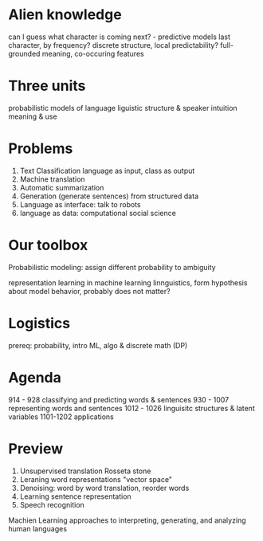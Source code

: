 # Alien knowledge
can I guess what character is coming next? - predictive models
last character, by frequency?
discrete structure, local predictability?
full-grounded meaning, co-occuring features

# Three units
probabilistic models of language
liguistic structure & speaker intuition
meaning & use

# Problems
1. Text Classification
language as input, class as output
2. Machine translation
3. Automatic summarization
4. Generation (generate sentences) from structured data
5. Language as interface: talk to robots
6. language as data: computational social science

# Our toolbox
Probabilistic modeling: assign different probability to ambiguity

representation learning in machine learning
linnguistics, form hypothesis about model behavior, probably does not matter?

# Logistics
prereq: probability, intro ML, algo & discrete math (DP)

# Agenda
914 - 928 classifying and predicting words & sentences
930 - 1007 representing words and sentences
1012 - 1026 linguisitc structures & latent variables
1101-1202 applications

# Preview
1. Unsupervised translation
Rosseta stone
2. Leraning word representations
"vector space"
3. Denoising: word by word translation, reorder words
4. Learning sentence representation
5. Speech recognition


Machien Learning approaches to interpreting, generating, and analyzing human languages
